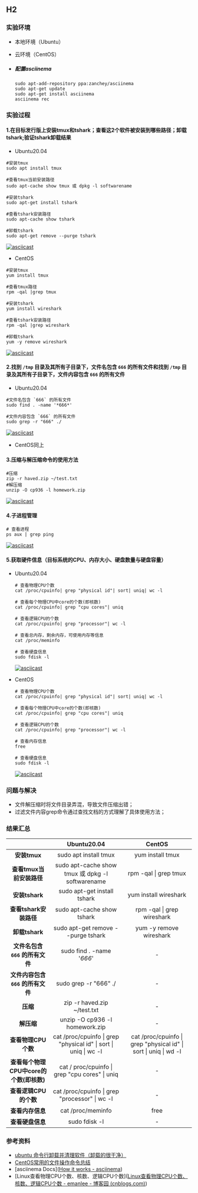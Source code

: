 ## H2

### 实验环境

- 本地环境（Ubuntu）

- 云环境（CentOS）

- ##### 配置asciinema

  ```
  sudo apt-add-repository ppa:zanchey/asciinema
  sudo apt-get update
  sudo apt-get install asciinema
  asciinema rec
  ```

###  实验过程

#### 1.在目标发行版上安装tmux和tshark；查看这2个软件被安装到哪些路径；卸载tshark;验证tshark卸载结果

- Ubuntu20.04

```
#安装tmux
sudo apt install tmux

#查看tmux当前安装路径
sudo apt-cache show tmux 或 dpkg -l softwarename

#安装tshark
sudo apt-get install tshark

#查看tshark安装路径
sudo apt-cache show tshark

#卸载tshark
sudo apt-get remove --purge tshark
```

[![asciicast](https://asciinema.org/a/smxOQbLq7p3evWqe0sICsPgeN.svg)](https://asciinema.org/a/smxOQbLq7p3evWqe0sICsPgeN)

- CentOS

```
#安装tmux
yum install tmux 

#查看tmux路径
rpm -qal |grep tmux

#安装tshark
yum install wireshark

#查看tshark安装路径
rpm -qal |grep wireshark

#卸载tshark
yum -y remove wireshark
```

[![asciicast](https://asciinema.org/a/WblGe8rewbEr4IbpAEOYRKUag.svg)](https://asciinema.org/a/WblGe8rewbEr4IbpAEOYRKUag)



#### 2.找到 `/tmp` 目录及其所有子目录下，文件名包含 `666` 的所有文件和找到 `/tmp` 目录及其所有子目录下，文件内容包含 `666` 的所有文件

- Ubuntu20.04

```
#文件名包含 `666` 的所有文件
sudo find . -name '*666*'

#文件内容包含 `666` 的所有文件
sudo grep -r "666" ./
```



[![asciicast](https://asciinema.org/a/Nn0FVrcMpS5B1BTmKnWX7f8WX.svg)](https://asciinema.org/a/Nn0FVrcMpS5B1BTmKnWX7f8WX)

- CentOS同上

#### 3.压缩与解压缩命令的使用方法

```
#压缩
zip -r haved.zip ~/test.txt
#解压缩
unzip -O cp936 -l homework.zip
```

[![asciicast](https://asciinema.org/a/cDafMtXahSiMWdTJBJd8gOb9a.svg)](https://asciinema.org/a/cDafMtXahSiMWdTJBJd8gOb9a)

#### 4.子进程管理

```
# 查看进程
ps aux | grep ping
```

[![asciicast](https://asciinema.org/a/8kBuNtTCNUDqbqefy0FdjzahX.svg)](https://asciinema.org/a/8kBuNtTCNUDqbqefy0FdjzahX)

#### 5.获取硬件信息（目标系统的CPU、内存大小、硬盘数量与硬盘容量）

- Ubuntu20.04

  ```
  # 查看物理CPU个数
  cat /proc/cpuinfo| grep "physical id"| sort| uniq| wc -l
  
  # 查看每个物理CPU中core的个数(即核数)
  cat /proc/cpuinfo| grep "cpu cores"| uniq
  
  # 查看逻辑CPU的个数
  cat /proc/cpuinfo| grep "processor"| wc -l
  
  # 查看总内存，剩余内存，可使用内存等信息  
  cat /proc/meminfo
  
  # 查看硬盘信息
  sudo fdisk -l
  ```

  [![asciicast](https://asciinema.org/a/bST678GMwuLgiG3ttGyWx1G0I.svg)](https://asciinema.org/a/bST678GMwuLgiG3ttGyWx1G0I)

- CentOS

  ```
  # 查看物理CPU个数
  cat /proc/cpuinfo| grep "physical id"| sort| uniq| wc -l
  
  # 查看每个物理CPU中core的个数(即核数)
  cat /proc/cpuinfo| grep "cpu cores"| uniq
  
  # 查看逻辑CPU的个数
  cat /proc/cpuinfo| grep "processor"| wc -l
  
  # 查看内存信息  
  free
  
  # 查看硬盘信息
  sudo fdisk -l
  ```

  [![asciicast](https://asciinema.org/a/3oe2Ry2n4tncF8A7qaf89bDw1.svg)](https://asciinema.org/a/3oe2Ry2n4tncF8A7qaf89bDw1)

### 问题与解决

- 文件解压缩时将文件目录弄混，导致文件压缩出错；
- 过滤文件内容grep命令通过查找文档的方式理解了具体使用方法；

### 结果汇总

|                                         |                         Ubuntu20.04                          |                            CentOS                            |
| :-------------------------------------: | :----------------------------------------------------------: | :----------------------------------------------------------: |
|              **安装tmux**               |                    sudo apt install tmux                     |                       yum install tmux                       |
|        **查看tmux当前安装路径**         |       sudo apt-cache show tmux 或 dpkg -l softwarename       |                    rpm -qal \| grep tmux                     |
|             **安装tshark**              |                 sudo apt-get install tshark                  |                    yum install wireshark                     |
|         **查看tshark安装路径**          |                  sudo apt-cache show tshark                  |                  rpm -qal \| grep wireshark                  |
|             **卸载tshark**              |              sudo apt-get remove --purge tshark              |                   yum -y remove wireshark                    |
|     **文件名包含 `666` 的所有文件**     |                  sudo find . -name '*666*'                   |                              -                               |
|    **文件内容包含 `666` 的所有文件**    |                    sudo grep -r "666" ./                     |                              -                               |
|                **压缩**                 |                 zip -r haved.zip ~/test.txt                  |                              -                               |
|               **解压缩**                |                unzip -O cp936 -l homework.zip                |                              -                               |
|           **查看物理CPU个数**           | cat /proc/cpuinfo  \|   grep "physical id"  \| sort  \| uniq \| wc -l | cat /proc/cpuinfo  \| grep "physical id" \| sort \| uniq \| wd -l |
| **查看每个物理CPU中core的个数(即核数)** |       cat / proc/cpuinfo \| grep "cpu  cores" \| uniq        |                              -                               |
|          **查看逻辑CPU的个数**          |        cat /proc/cpuinfo \| grep "processor" \| wc -l        |                              -                               |
|            **查看内存信息**             |                      cat /proc/meminfo                       |                             free                             |
|            **查看硬盘信息**             |                        sudo fdisk -l                         |                              -                               |



### 参考资料

- [ubuntu 命令行卸载并清理软件（卸载的很干净）](https://blog.csdn.net/jiayoudangdang/article/details/79943065)
- [CentOS常用的文件操作命令总结](https://www.haorooms.com/post/centeros_wj_zj)
- [asciinema Docs]([How it works - asciinema](https://asciinema.org/docs/how-it-works))
- [Linux查看物理CPU个数、核数、逻辑CPU个数]([Linux查看物理CPU个数、核数、逻辑CPU个数 - emanlee - 博客园 (cnblogs.com)](https://www.cnblogs.com/emanlee/p/3587571.html))



